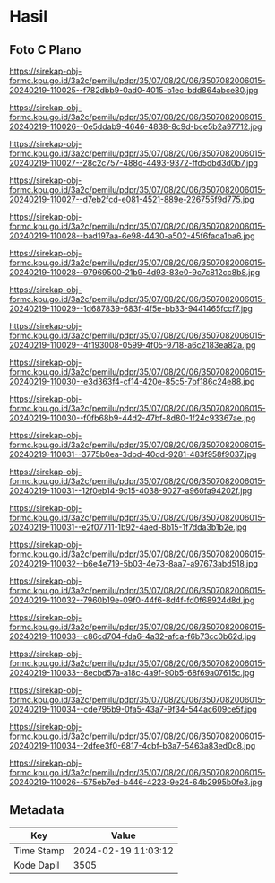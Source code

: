 # Hasil

## Foto C Plano

https://sirekap-obj-formc.kpu.go.id/3a2c/pemilu/pdpr/35/07/08/20/06/3507082006015-20240219-110025--f782dbb9-0ad0-4015-b1ec-bdd864abce80.jpg

https://sirekap-obj-formc.kpu.go.id/3a2c/pemilu/pdpr/35/07/08/20/06/3507082006015-20240219-110026--0e5ddab9-4646-4838-8c9d-bce5b2a97712.jpg

https://sirekap-obj-formc.kpu.go.id/3a2c/pemilu/pdpr/35/07/08/20/06/3507082006015-20240219-110027--28c2c757-488d-4493-9372-ffd5dbd3d0b7.jpg

https://sirekap-obj-formc.kpu.go.id/3a2c/pemilu/pdpr/35/07/08/20/06/3507082006015-20240219-110027--d7eb2fcd-e081-4521-889e-226755f9d775.jpg

https://sirekap-obj-formc.kpu.go.id/3a2c/pemilu/pdpr/35/07/08/20/06/3507082006015-20240219-110028--bad197aa-6e98-4430-a502-45f6fada1ba6.jpg

https://sirekap-obj-formc.kpu.go.id/3a2c/pemilu/pdpr/35/07/08/20/06/3507082006015-20240219-110028--97969500-21b9-4d93-83e0-9c7c812cc8b8.jpg

https://sirekap-obj-formc.kpu.go.id/3a2c/pemilu/pdpr/35/07/08/20/06/3507082006015-20240219-110029--1d687839-683f-4f5e-bb33-9441465fccf7.jpg

https://sirekap-obj-formc.kpu.go.id/3a2c/pemilu/pdpr/35/07/08/20/06/3507082006015-20240219-110029--4f193008-0599-4f05-9718-a6c2183ea82a.jpg

https://sirekap-obj-formc.kpu.go.id/3a2c/pemilu/pdpr/35/07/08/20/06/3507082006015-20240219-110030--e3d363f4-cf14-420e-85c5-7bf186c24e88.jpg

https://sirekap-obj-formc.kpu.go.id/3a2c/pemilu/pdpr/35/07/08/20/06/3507082006015-20240219-110030--f0fb68b9-44d2-47bf-8d80-1f24c93367ae.jpg

https://sirekap-obj-formc.kpu.go.id/3a2c/pemilu/pdpr/35/07/08/20/06/3507082006015-20240219-110031--3775b0ea-3dbd-40dd-9281-483f958f9037.jpg

https://sirekap-obj-formc.kpu.go.id/3a2c/pemilu/pdpr/35/07/08/20/06/3507082006015-20240219-110031--12f0eb14-9c15-4038-9027-a960fa94202f.jpg

https://sirekap-obj-formc.kpu.go.id/3a2c/pemilu/pdpr/35/07/08/20/06/3507082006015-20240219-110031--e2f07711-1b92-4aed-8b15-1f7dda3b1b2e.jpg

https://sirekap-obj-formc.kpu.go.id/3a2c/pemilu/pdpr/35/07/08/20/06/3507082006015-20240219-110032--b6e4e719-5b03-4e73-8aa7-a97673abd518.jpg

https://sirekap-obj-formc.kpu.go.id/3a2c/pemilu/pdpr/35/07/08/20/06/3507082006015-20240219-110032--7960b19e-09f0-44f6-8d4f-fd0f68924d8d.jpg

https://sirekap-obj-formc.kpu.go.id/3a2c/pemilu/pdpr/35/07/08/20/06/3507082006015-20240219-110033--c86cd704-fda6-4a32-afca-f6b73cc0b62d.jpg

https://sirekap-obj-formc.kpu.go.id/3a2c/pemilu/pdpr/35/07/08/20/06/3507082006015-20240219-110033--8ecbd57a-a18c-4a9f-90b5-68f69a07615c.jpg

https://sirekap-obj-formc.kpu.go.id/3a2c/pemilu/pdpr/35/07/08/20/06/3507082006015-20240219-110034--cde795b9-0fa5-43a7-9f34-544ac609ce5f.jpg

https://sirekap-obj-formc.kpu.go.id/3a2c/pemilu/pdpr/35/07/08/20/06/3507082006015-20240219-110034--2dfee3f0-6817-4cbf-b3a7-5463a83ed0c8.jpg

https://sirekap-obj-formc.kpu.go.id/3a2c/pemilu/pdpr/35/07/08/20/06/3507082006015-20240219-110026--575eb7ed-b446-4223-9e24-64b2995b0fe3.jpg


## Metadata

| Key        | Value               |
| ---------- | ------------------- |
| Time Stamp | 2024-02-19 11:03:12 |
| Kode Dapil | 3505                |



